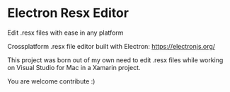 # Electron Resx Editor

Edit .resx files with ease in any platform

Crossplatform .resx file editor built with Electron: https://electronjs.org/

This project was born out of my own need to edit .resx files while working on Visual Studio for Mac in a Xamarin project.

You are welcome contribute :)

